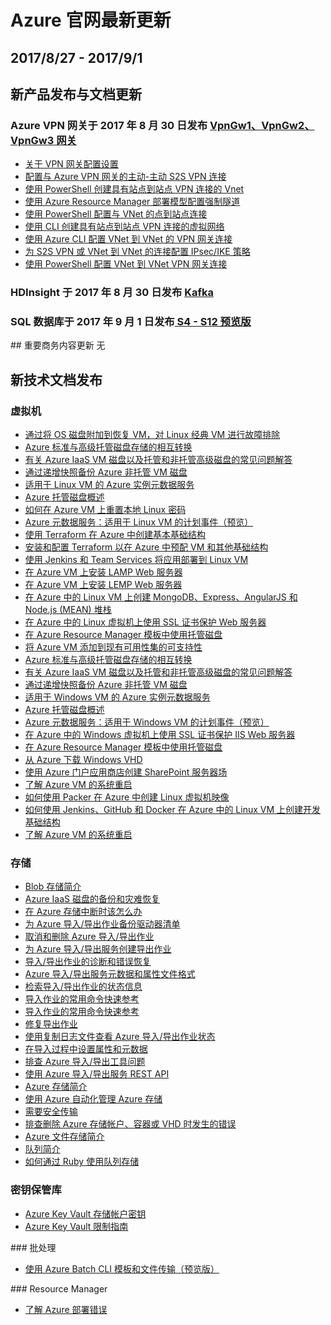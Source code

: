 <properties
	pageTitle="Azure 官网本周更新 | Azure"
    description="Azure 官网本周更新"
    services=""
    documentationCenter=""
    authors=""
    manager=""
    editor=""
    tags=""/>

<tags ms.service="weekly-updates" ms.date="" wacn.date="" wacn.lang="cn"/>

# Azure 官网最新更新

## 2017/8/27 - 2017/9/1

## 新产品发布与文档更新 

<h3>Azure VPN 网关于 2017 年 8 月 30 日发布 <a id="weekly-updates-8-30_vpn-gateway" href="/pricing/details/vpn-gateway/">VpnGw1、VpnGw2、VpnGw3 网关 </a></h3>
<ul>
<li><a id="weekly-updates-9-1_docs-vpn-gateway-about-vpn-gateway-settings" href="https://docs.azure.cn/vpn-gateway/vpn-gateway-about-vpn-gateway-settings">关于 VPN 网关配置设置</a></li>
<li><a id="weekly-updates-9-1_docs-vpn-gateway-activeactive-rm-powershell" href="https://docs.azure.cn/vpn-gateway/vpn-gateway-activeactive-rm-powershell">配置与 Azure VPN 网关的主动-主动 S2S VPN 连接</a></li>
<li><a id="weekly-updates-9-1_docs-vpn-gateway-create-site-to-site-rm-powershell" href="https://docs.azure.cn/vpn-gateway/vpn-gateway-create-site-to-site-rm-powershell">使用 PowerShell 创建具有站点到站点 VPN 连接的 Vnet</a></li>
<li><a id="weekly-updates-9-1_docs-vpn-gateway-forced-tunneling-rm" href="https://docs.azure.cn/vpn-gateway/vpn-gateway-forced-tunneling-rm">使用 Azure Resource Manager 部署模型配置强制隧道</a></li>
<li><a id="weekly-updates-9-1_docs-vpn-gateway-howto-point-to-site-rm-ps" href="https://docs.azure.cn/vpn-gateway/vpn-gateway-howto-point-to-site-rm-ps">使用 PowerShell 配置与 VNet 的点到站点连接</a></li>
<li><a id="weekly-updates-9-1_docs-vpn-gateway-howto-site-to-site-resource-manager-cli" href="https://docs.azure.cn/vpn-gateway/vpn-gateway-howto-site-to-site-resource-manager-cli">使用 CLI 创建具有站点到站点 VPN 连接的虚拟网络</a></li>
<li><a id="weekly-updates-9-1_docs-vpn-gateway-howto-vnet-vnet-cli" href="https://docs.azure.cn/vpn-gateway/vpn-gateway-howto-vnet-vnet-cli">使用 Azure CLI 配置 VNet 到 VNet 的 VPN 网关连接</a></li>
<li><a id="weekly-updates-9-1_docs-vpn-gateway-ipsecikepolicy-rm-powershell" href="https://docs.azure.cn/vpn-gateway/vpn-gateway-ipsecikepolicy-rm-powershell">为 S2S VPN 或 VNet 到 VNet 的连接配置 IPsec/IKE 策略</a></li>
<li><a id="weekly-updates-9-1_docs-vpn-gateway-vnet-vnet-rm-ps" href="https://docs.azure.cn/vpn-gateway/vpn-gateway-vnet-vnet-rm-ps">使用 PowerShell 配置 VNet 到 VNet VPN 网关连接</a></li>
</ul>
<h3>HDInsight 于 2017 年 8 月 30 日发布 <a id="weekly-updates-8-30_hdinsight" href="/pricing/details/hdinsight/"> Kafka</a></h3>

<h3>SQL 数据库于 2017 年 9 月 1 日发布<a id="weekly-updates-9-1_sql-database" href="/pricing/details/sql-database/"> S4 - S12 预览版 </a></h3>
## 重要商务内容更新
无

## 新技术文档发布
### 虚拟机
<ul>
<li><a id="weekly-updates-9-1_docs-troubleshoot-recovery-disks-portal" href="//docs.azure.cn/zh-cn/virtual-machines/linux/classic/troubleshoot-recovery-disks-portal">通过将 OS 磁盘附加到恢复 VM，对 Linux 经典 VM 进行故障排除</a></li>
<li><a id="weekly-updates-9-1_docs-convert-disk-storage" href="//docs.azure.cn/zh-cn/virtual-machines/linux/convert-disk-storage">Azure 标准与高级托管磁盘存储的相互转换</a></li>
<li><a id="weekly-updates-9-1_docs-faq-for-disks" href="//docs.azure.cn/zh-cn/virtual-machines/linux/faq-for-disks">有关 Azure IaaS VM 磁盘以及托管和非托管高级磁盘的常见问题解答</a></li>
<li><a id="weekly-updates-9-1_docs-incremental-snapshots" href="//docs.azure.cn/zh-cn/virtual-machines/linux/incremental-snapshots">通过递增快照备份 Azure 非托管 VM 磁盘</a></li>
<li><a id="weekly-updates-9-1_docs-instance-metadata-service" href="//docs.azure.cn/zh-cn/virtual-machines/linux/instance-metadata-service">适用于 Linux VM 的 Azure 实例元数据服务</a></li>
<li><a id="weekly-updates-9-1_docs-managed-disks-overview" href="//docs.azure.cn/zh-cn/virtual-machines/linux/managed-disks-overview">Azure 托管磁盘概述</a></li>
<li><a id="weekly-updates-9-1_docs-reset-password" href="//docs.azure.cn/zh-cn/virtual-machines/linux/reset-password">如何在 Azure VM 上重置本地 Linux 密码</a></li>
<li><a id="weekly-updates-9-1_docs-scheduled-events" href="//docs.azure.cn/zh-cn/virtual-machines/linux/scheduled-events">Azure 元数据服务：适用于 Linux VM 的计划事件（预览）</a></li>
<li><a id="weekly-updates-9-1_docs-terraform-create-complete-vm" href="//docs.azure.cn/zh-cn/virtual-machines/linux/terraform-create-complete-vm">使用 Terraform 在 Azure 中创建基本基础结构</a></li>
<li><a id="weekly-updates-9-1_docs-terraform-install-configure" href="//docs.azure.cn/zh-cn/virtual-machines/linux/terraform-install-configure">安装和配置 Terraform 以在 Azure 中预配 VM 和其他基础结构</a></li>
<li><a id="weekly-updates-9-1_docs-tutorial-build-deploy-jenkins" href="//docs.azure.cn/zh-cn/virtual-machines/linux/tutorial-build-deploy-jenkins">使用 Jenkins 和 Team Services 将应用部署到 Linux VM</a></li>
<li><a id="weekly-updates-9-1_docs-tutorial-lamp-stack" href="//docs.azure.cn/zh-cn/virtual-machines/linux/tutorial-lamp-stack">在 Azure VM 上安装 LAMP Web 服务器</a></li>
<li><a id="weekly-updates-9-1_docs-tutorial-lemp-stack" href="//docs.azure.cn/zh-cn/virtual-machines/linux/tutorial-lemp-stack">在 Azure VM 上安装 LEMP Web 服务器</a></li>
<li><a id="weekly-updates-9-1_docs-tutorial-mean-stack" href="//docs.azure.cn/zh-cn/virtual-machines/linux/tutorial-mean-stack">在 Azure 中的 Linux VM 上创建 MongoDB、Express、AngularJS 和 Node.js (MEAN) 堆栈</a></li>
<li><a id="weekly-updates-9-1_docs-tutorial-secure-web-server" href="//docs.azure.cn/zh-cn/virtual-machines/linux/tutorial-secure-web-server">在 Azure 中的 Linux 虚拟机上使用 SSL 证书保护 Web 服务器</a></li>
<li><a id="weekly-updates-9-1_docs-using-managed-disks-template-deployments" href="//docs.azure.cn/zh-cn/virtual-machines/linux/using-managed-disks-template-deployments">在 Azure Resource Manager 模板中使用托管磁盘</a></li>
<li><a id="weekly-updates-9-1_docs-virtual-machines-availability-set-supportability" href="//docs.azure.cn/zh-cn/virtual-machines/virtual-machines-availability-set-supportability">将 Azure VM 添加到现有可用性集的可支持性</a></li>
<li><a id="weekly-updates-9-1_docs-convert-disk-storage" href="//docs.azure.cn/zh-cn/virtual-machines/windows/convert-disk-storage">Azure 标准与高级托管磁盘存储的相互转换</a></li>
<li><a id="weekly-updates-9-1_docs-faq-for-disks" href="//docs.azure.cn/zh-cn/virtual-machines/windows/faq-for-disks">有关 Azure IaaS VM 磁盘以及托管和非托管高级磁盘的常见问题解答</a></li>
<li><a id="weekly-updates-9-1_docs-incremental-snapshots" href="//docs.azure.cn/zh-cn/virtual-machines/windows/incremental-snapshots">通过递增快照备份 Azure 非托管 VM 磁盘</a></li>
<li><a id="weekly-updates-9-1_docs-instance-metadata-service" href="//docs.azure.cn/zh-cn/virtual-machines/windows/instance-metadata-service">适用于 Windows VM 的 Azure 实例元数据服务</a></li>
<li><a id="weekly-updates-9-1_docs-managed-disks-overview" href="//docs.azure.cn/zh-cn/virtual-machines/windows/managed-disks-overview">Azure 托管磁盘概述</a></li>
<li><a id="weekly-updates-9-1_docs-scheduled-events" href="//docs.azure.cn/zh-cn/virtual-machines/windows/scheduled-events">Azure 元数据服务：适用于 Windows VM 的计划事件（预览）</a></li>
<li><a id="weekly-updates-9-1_docs-tutorial-secure-web-server" href="//docs.azure.cn/zh-cn/virtual-machines/windows/tutorial-secure-web-server">在 Azure 中的 Windows 虚拟机上使用 SSL 证书保护 IIS Web 服务器</a></li>
<li><a id="weekly-updates-9-1_docs-using-managed-disks-template-deployments" href="//docs.azure.cn/zh-cn/virtual-machines/windows/using-managed-disks-template-deployments">在 Azure Resource Manager 模板中使用托管磁盘</a></li>
<li><a id="weekly-updates-9-1_docs-download-vhd" href="//docs.azure.cn/zh-cn/virtual-machines/windows/download-vhd">从 Azure 下载 Windows VHD</a></li>
<li><a id="weekly-updates-9-1_docs-sharepoint-farm" href="//docs.azure.cn/zh-cn/virtual-machines/windows/sharepoint-farm">使用 Azure 门户应用商店创建 SharePoint 服务器场</a></li>
<li><a id="weekly-updates-9-1_docs-understand-vm-reboot" href="//docs.azure.cn/zh-cn/virtual-machines/windows/understand-vm-reboot">了解 Azure VM 的系统重启</a></li>
<li><a id="weekly-updates-9-1_docs-build-image-with-packer" href="//docs.azure.cn/zh-cn/virtual-machines/linux/build-image-with-packer">如何使用 Packer 在 Azure 中创建 Linux 虚拟机映像</a></li>
<li><a id="weekly-updates-9-1_docs-tutorial-jenkins-github-docker-cicd" href="//docs.azure.cn/zh-cn/virtual-machines/linux/tutorial-jenkins-github-docker-cicd">如何使用 Jenkins、GitHub 和 Docker 在 Azure 中的 Linux VM 上创建开发基础结构</a></li>
<li><a id="weekly-updates-9-1_docs-understand-vm-reboot" href="//docs.azure.cn/zh-cn/virtual-machines/linux/understand-vm-reboot">了解 Azure VM 的系统重启</a></li>
</ul>

### 存储
<ul>
<li><a id="weekly-updates-9-1_docs-storage-blobs-introduction" href="//docs.azure.cn/zh-cn/storage/blobs/storage-blobs-introduction">Blob 存储简介</a></li>
<li><a id="weekly-updates-9-1_docs-storage-backup-and-disaster-recovery-for-azure-iaas-disks" href="//docs.azure.cn/zh-cn/storage/common/storage-backup-and-disaster-recovery-for-azure-iaas-disks">Azure IaaS 磁盘的备份和灾难恢复</a></li>
<li><a id="weekly-updates-9-1_docs-storage-disaster-recovery-guidance" href="//docs.azure.cn/zh-cn/storage/common/storage-disaster-recovery-guidance">在 Azure 存储中断时该怎么办</a></li>
<li><a id="weekly-updates-9-1_docs-storage-import-export-backing-up-drive-manifests" href="//docs.azure.cn/zh-cn/storage/common/storage-import-export-backing-up-drive-manifests">为 Azure 导入/导出作业备份驱动器清单</a></li>
<li><a id="weekly-updates-9-1_docs-storage-import-export-cancelling-and-deleting-jobs" href="//docs.azure.cn/zh-cn/storage/common/storage-import-export-cancelling-and-deleting-jobs">取消和删除 Azure 导入/导出作业</a></li>
<li><a id="weekly-updates-9-1_docs-storage-import-export-creating-an-export-job" href="//docs.azure.cn/zh-cn/storage/common/storage-import-export-creating-an-export-job">为 Azure 导入/导出服务创建导出作业</a></li>
<li><a id="weekly-updates-9-1_docs-storage-import-export-diagnostics-and-error-recovery" href="//docs.azure.cn/zh-cn/storage/common/storage-import-export-diagnostics-and-error-recovery">导入/导出作业的诊断和错误恢复</a></li>
<li><a id="weekly-updates-9-1_docs-storage-import-export-file-format-metadata-and-properties" href="//docs.azure.cn/zh-cn/storage/common/storage-import-export-file-format-metadata-and-properties">Azure 导入/导出服务元数据和属性文件格式</a></li>
<li><a id="weekly-updates-9-1_docs-storage-import-export-retrieving-state-info-for-a-job" href="//docs.azure.cn/zh-cn/storage/common/storage-import-export-retrieving-state-info-for-a-job">检索导入/导出作业的状态信息</a></li>
<li><a id="weekly-updates-9-1_docs-storage-import-export-tool-quick-reference-v1" href="//docs.azure.cn/zh-cn/storage/common/storage-import-export-tool-quick-reference-v1">导入作业的常用命令快速参考</a></li>
<li><a id="weekly-updates-9-1_docs-storage-import-export-tool-quick-reference" href="//docs.azure.cn/zh-cn/storage/common/storage-import-export-tool-quick-reference">导入作业的常用命令快速参考</a></li>
<li><a id="weekly-updates-9-1_docs-storage-import-export-tool-repairing-an-export-job-v1" href="//docs.azure.cn/zh-cn/storage/common/storage-import-export-tool-repairing-an-export-job-v1">修复导出作业</a></li>
<li><a id="weekly-updates-9-1_docs-storage-import-export-tool-reviewing-job-status-v1" href="//docs.azure.cn/zh-cn/storage/common/storage-import-export-tool-reviewing-job-status-v1">使用复制日志文件查看 Azure 导入/导出作业状态</a></li>
<li><a id="weekly-updates-9-1_docs-storage-import-export-tool-setting-properties-metadata-import" href="//docs.azure.cn/zh-cn/storage/common/storage-import-export-tool-setting-properties-metadata-import">在导入过程中设置属性和元数据</a></li>
<li><a id="weekly-updates-9-1_docs-storage-import-export-tool-troubleshooting-v1" href="//docs.azure.cn/zh-cn/storage/common/storage-import-export-tool-troubleshooting-v1">排查 Azure 导入/导出工具问题</a></li>
<li><a id="weekly-updates-9-1_docs-storage-import-export-using-the-rest-api" href="//docs.azure.cn/zh-cn/storage/common/storage-import-export-using-the-rest-api">使用 Azure 导入/导出服务 REST API</a></li>
<li><a id="weekly-updates-9-1_docs-storage-introduction" href="//docs.azure.cn/zh-cn/storage/common/storage-introduction">Azure 存储简介</a></li>
<li><a id="weekly-updates-9-1_docs-storage-manage-with-automation" href="//docs.azure.cn/zh-cn/storage/common/storage-manage-with-automation">使用 Azure 自动化管理 Azure 存储</a></li>
<li><a id="weekly-updates-9-1_docs-storage-require-secure-transfer" href="//docs.azure.cn/zh-cn/storage/common/storage-require-secure-transfer">需要安全传输</a></li>
<li><a id="weekly-updates-9-1_docs-storage-resource-manager-cannot-delete-storage-account-container-vhd" href="//docs.azure.cn/zh-cn/storage/common/storage-resource-manager-cannot-delete-storage-account-container-vhd">排查删除 Azure 存储帐户、容器或 VHD 时发生的错误</a></li>
<li><a id="weekly-updates-9-1_docs-storage-files-introduction" href="//docs.azure.cn/zh-cn/storage/files/storage-files-introduction">Azure 文件存储简介</a></li>
<li><a id="weekly-updates-9-1_docs-storage-queues-introduction" href="//docs.azure.cn/zh-cn/storage/queues/storage-queues-introduction">队列简介</a></li>
<li><a id="weekly-updates-9-1_docs-storage-ruby-how-to-use-queue-storage" href="//docs.azure.cn/zh-cn/storage/queues/storage-ruby-how-to-use-queue-storage">如何通过 Ruby 使用队列存储</a></li>
</ul>

### 密钥保管库
<ul>
<li><a id="weekly-updates-9-1_docs-key-vault-ovw-storage-keys" href="//docs.azure.cn/zh-cn/key-vault/key-vault-ovw-storage-keys">Azure Key Vault 存储帐户密钥</a></li>
<li><a id="weekly-updates-9-1_docs-key-vault-ovw-throttling" href="//docs.azure.cn/zh-cn/key-vault/key-vault-ovw-throttling">Azure Key Vault 限制指南</a></li>
</ul>
### 批处理
<ul>
<li><a id="weekly-updates-9-1_docs-batch-cli-templates" href="//docs.azure.cn/zh-cn/batch/batch-cli-templates">使用 Azure Batch CLI 模板和文件传输（预览版）</a></li>
</ul>
### Resource Manager
<ul>
<li><a id="weekly-updates-9-1_docs-resource-manager-troubleshoot-tips" href="//docs.azure.cn/zh-cn/azure-resource-manager/resource-manager-troubleshoot-tips">了解 Azure 部署错误</a></li>
</ul>
